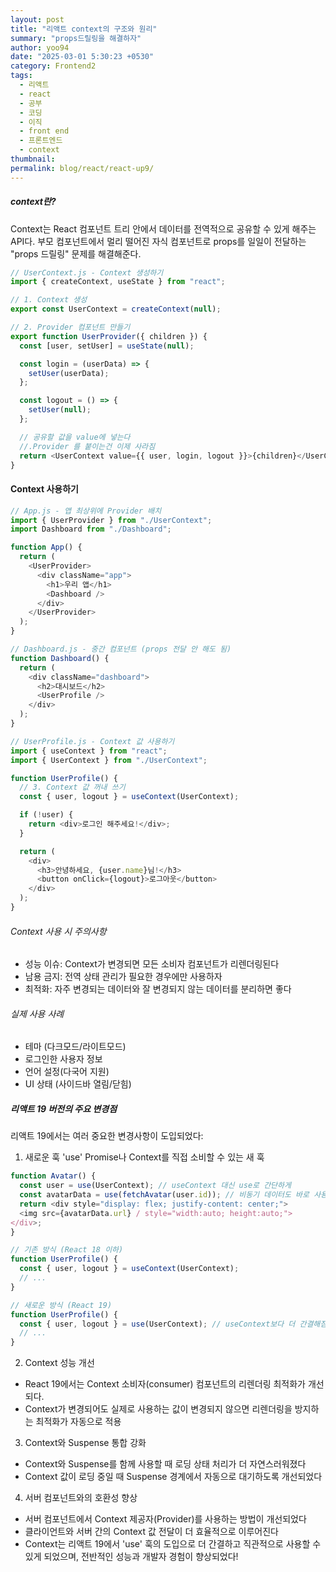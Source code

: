 ```yaml
---
layout: post
title: "리액트 context의 구조와 원리"
summary: "props드릴링을 해결하자"
author: yoo94
date: "2025-03-01 5:30:23 +0530"
category: Frontend2
tags:
  - 리액트
  - react
  - 공부
  - 코딩
  - 이직
  - front end
  - 프론트엔드
  - context
thumbnail:
permalink: blog/react/react-up9/
---
```


##### context란?

Context는 React 컴포넌트 트리 안에서 데이터를 전역적으로 공유할 수 있게 해주는 API다. 부모 컴포넌트에서 멀리 떨어진 자식 컴포넌트로 props를 일일이 전달하는 "props 드릴링" 문제를 해결해준다.

```js
// UserContext.js - Context 생성하기
import { createContext, useState } from "react";

// 1. Context 생성
export const UserContext = createContext(null);

// 2. Provider 컴포넌트 만들기
export function UserProvider({ children }) {
  const [user, setUser] = useState(null);

  const login = (userData) => {
    setUser(userData);
  };

  const logout = () => {
    setUser(null);
  };

  // 공유할 값을 value에 넣는다
  //.Provider 를 붙이는건 이제 사라짐
  return <UserContext value={{ user, login, logout }}>{children}</UserContext>;
}
```

#### Context 사용하기

```js
// App.js - 앱 최상위에 Provider 배치
import { UserProvider } from "./UserContext";
import Dashboard from "./Dashboard";

function App() {
  return (
    <UserProvider>
      <div className="app">
        <h1>우리 앱</h1>
        <Dashboard />
      </div>
    </UserProvider>
  );
}

// Dashboard.js - 중간 컴포넌트 (props 전달 안 해도 됨)
function Dashboard() {
  return (
    <div className="dashboard">
      <h2>대시보드</h2>
      <UserProfile />
    </div>
  );
}

// UserProfile.js - Context 값 사용하기
import { useContext } from "react";
import { UserContext } from "./UserContext";

function UserProfile() {
  // 3. Context 값 꺼내 쓰기
  const { user, logout } = useContext(UserContext);

  if (!user) {
    return <div>로그인 해주세요!</div>;
  }

  return (
    <div>
      <h3>안녕하세요, {user.name}님!</h3>
      <button onClick={logout}>로그아웃</button>
    </div>
  );
}
```

###### Context 사용 시 주의사항

- 성능 이슈: Context가 변경되면 모든 소비자 컴포넌트가 리렌더링된다
- 남용 금지: 전역 상태 관리가 필요한 경우에만 사용하자
- 최적화: 자주 변경되는 데이터와 잘 변경되지 않는 데이터를 분리하면 좋다

###### 실제 사용 사례

- 테마 (다크모드/라이트모드)
- 로그인한 사용자 정보
- 언어 설정(다국어 지원)
- UI 상태 (사이드바 열림/닫힘)

##### 리액트 19 버전의 주요 변경점

리액트 19에서는 여러 중요한 변경사항이 도입되었다:

1. 새로운 훅 'use'
   Promise나 Context를 직접 소비할 수 있는 새 훅

```js
function Avatar() {
  const user = use(UserContext); // useContext 대신 use로 간단하게
  const avatarData = use(fetchAvatar(user.id)); // 비동기 데이터도 바로 사용
  return <div style="display: flex; justify-content: center;">
  <img src={avatarData.url} / style="width:auto; height:auto;">
</div>;
}

// 기존 방식 (React 18 이하)
function UserProfile() {
  const { user, logout } = useContext(UserContext);
  // ...
}

// 새로운 방식 (React 19)
function UserProfile() {
  const { user, logout } = use(UserContext); // useContext보다 더 간결해짐
  // ...
}
```

2. Context 성능 개선

- React 19에서는 Context 소비자(consumer) 컴포넌트의 리렌더링 최적화가 개선되다.
- Context가 변경되어도 실제로 사용하는 값이 변경되지 않으면 리렌더링을 방지하는 최적화가 자동으로 적용

3. Context와 Suspense 통합 강화

- Context와 Suspense를 함께 사용할 때 로딩 상태 처리가 더 자연스러워졌다
- Context 값이 로딩 중일 때 Suspense 경계에서 자동으로 대기하도록 개선되었다

4. 서버 컴포넌트와의 호환성 향상

- 서버 컴포넌트에서 Context 제공자(Provider)를 사용하는 방법이 개선되었다
- 클라이언트와 서버 간의 Context 값 전달이 더 효율적으로 이루어진다
- Context는 리액트 19에서 'use' 훅의 도입으로 더 간결하고 직관적으로 사용할 수 있게 되었으며, 전반적인 성능과 개발자 경험이 향상되었다!

